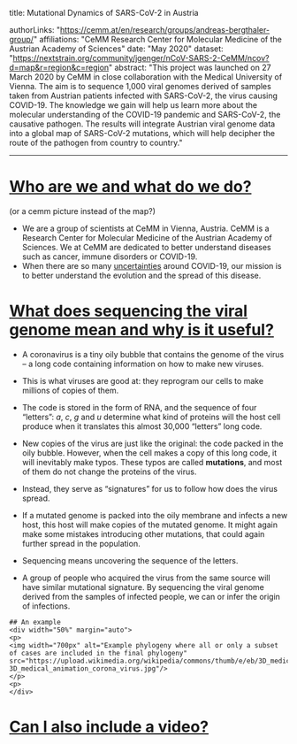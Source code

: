 title: Mutational Dynamics of SARS-CoV-2 in Austria

authorLinks: "https://cemm.at/en/research/groups/andreas-bergthaler-group/"
affiliations: "CeMM Research Center for Molecular Medicine of the Austrian Academy of Sciences"
date: "May 2020"
dataset: "https://nextstrain.org/community/jgenger/nCoV-SARS-2-CeMM/ncov?d=map&r=region&c=region"
abstract: "This project was launched on 27 March 2020 by CeMM in close collaboration with the Medical University of Vienna.
The aim is to sequence 1,000 viral genomes derived of samples taken from Austrian patients infected with SARS-CoV-2, the virus causing COVID-19. The knowledge we gain will help us learn more about the molecular understanding of the COVID-19 pandemic and SARS-CoV-2, the causative pathogen. The results will integrate Austrian viral genome data into a global map of SARS-CoV-2 mutations, which will help decipher the route of the pathogen from country to country."

---

# [Who are we and what do we do?]( https://nextstrain.org/community/jgenger/nCoV-SARS-2-CeMM/ncov?animate=2019-12-19,2020-04-24,0,0,15000&d=map&r=region&c=region)

(or a cemm picture instead of the map?)
* We are a group of scientists at CeMM in Vienna, Austria.
CeMM is a Research Center for Molecular Medicine of the Austrian Academy of Sciences.
We at CeMM are dedicated to better understand diseases such as cancer, immune disorders or COVID-19.
* When there are so many [uncertainties]( https://www.theatlantic.com/health/archive/2020/04/pandemic-confusing-uncertainty/610819/ "Why the Coronavirus Is So Confusing") around COVID-19, our mission is to better understand the evolution and the spread of this disease.

<!-- ############ SLIDE BREAK ############# -->

<!-- This is left-side text -->

# [What does sequencing the viral genome mean and why is it useful?](https://nextstrain.org/community/jgenger/nCoV-SARS-2-CeMM/ncov)
* A coronavirus is a tiny oily bubble that contains the genome of the virus – a long code containing information on how to make new viruses.
* This is what viruses are good at: they reprogram our cells to make millions of copies of them.
* The code is stored in the form of RNA, and the sequence of four “letters”: _a_, _c_, _g_ and _u_ determine what kind of proteins will the host cell produce when it translates this almost 30,000 “letters” long code.

* New copies of the virus are just like the original: the code packed in the oily bubble. However, when the cell makes a copy of this long code, it will inevitably make typos. These typos are called __mutations__, and most of them do not change the proteins of the virus.
* Instead, they serve as “signatures” for us to follow how does the virus spread.
* If a mutated genome is packed into the oily membrane and infects a new host, this host will make copies of the mutated genome. It might again make some mistakes introducing other mutations, that could again further spread in the population.
* Sequencing means uncovering the sequence of the letters.
* A group of people who acquired the virus from the same source will have similar mutational signature. By sequencing the viral genome derived from the samples of infected people, we can or infer the origin of infections.

<!-- This is right-side text -->
```auspiceMainDisplayMarkdown
## An example
<div width="50%" margin="auto">
<p>
<img width="700px" alt="Example phylogeny where all or only a subset of cases are included in the final phylogeny" src="https://upload.wikimedia.org/wikipedia/commons/thumb/e/eb/3D_medical_animation_corona_virus.jpg/1600px-3D_medical_animation_corona_virus.jpg"/>
</p>
<p>
</div>

```

<!-- ############ SLIDE BREAK ############# -->
# [Can I also include a video?](https://www.youtube.com/watch?v=I0TmBsHaGmI)
